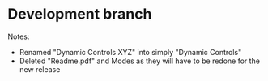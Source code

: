 # Development branch

Notes:

- Renamed "Dynamic Controls XYZ" into simply "Dynamic Controls"
- Deleted "Readme.pdf" and Modes as they will have to be redone for the new release
